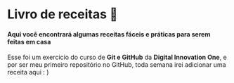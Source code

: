 # Livro de receitas :book:
#### Aqui você encontrará algumas receitas fáceis e práticas para serem feitas em casa 

Esse foi um exercicío do curso de **Git e GitHub** da **Digital Innovation One**, e por ser meu primeiro repositório no GitHub, toda semana irei adicionar uma receita aqui : ) 
